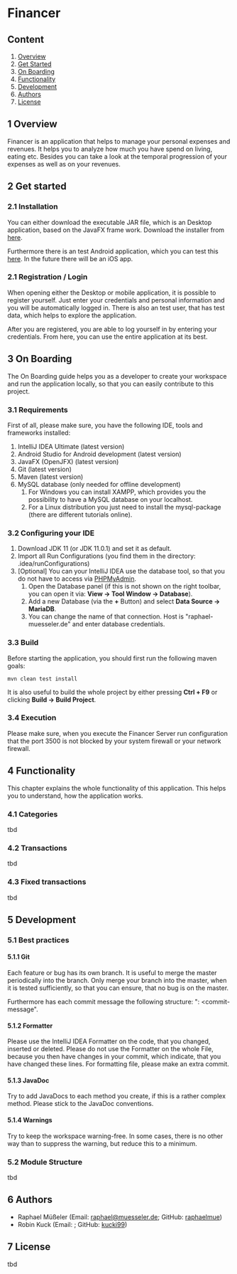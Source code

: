 # Financer

## Content

1. [Overview](#1-overview)
2. [Get Started](#2-get-started)
3. [On Boarding](#3-on-boarding)
4. [Functionality](#4-functionality)
5. [Development](#5-development)
6. [Authors](#6-authors)
7. [License](#7-license)

## 1 Overview

Financer is an application that helps to manage your personal expenses and revenues. It helps you to analyze how much you have spend on living, eating etc. Besides you can take a look at the temporal progression of your expenses as well as on your revenues. 

## 2 Get started 

### 2.1 Installation

You can either download the executable JAR file, which is an Desktop application, based on the JavaFX frame work. Download the installer from [here](/).

Furthermore there is an test Android application, which you can test this [here](/). In the future there will be an iOS app.

### 2.1 Registration / Login

When opening either the Desktop or mobile application, it is possible to register yourself. Just enter your credentials and personal information and you will be automatically logged in. There is also an test user, that has test data, which helps to explore the application.  

After you are registered, you are able to log yourself in by entering your credentials. From here, you can use the entire application at its best. 

## 3 On Boarding

The On Boarding guide helps you as a developer to create your workspace and run the application locally, so that you can easily contribute to this project. 

### 3.1 Requirements

First of all, please make sure, you have the following IDE, tools and frameworks installed: 

1. IntelliJ IDEA Ultimate (latest version)
1. Android Studio for Android development (latest version)
1. JavaFX (OpenJFX) (latest version)
1. Git (latest version)
1. Maven (latest version)
1. MySQL database (only needed for offline development)
    1. For Windows you can install XAMPP, which provides you the possibility to have a MySQL database on your localhost.
    1. For a Linux distribution you just need to install the mysql-package (there are different tutorials online).

### 3.2 Configuring your IDE

1. Download JDK 11 (or JDK 11.0.1) and set it as default.
1. Import all Run Configurations (you find them in the directory: .idea/runConfigurations)
1. [Optional] You can your IntelliJ IDEA use the database tool, so that you do not have to access via [PHPMyAdmin](https://phpmyadmin.raphael-muesseler.de). 
    1. Open the Database panel (if this is not shown on the right toolbar, you can open it via: **View -> Tool Window -> Database**).
    2. Add a new Database (via the **+** Button) and select **Data Source -> MariaDB**.
    3. You can change the name of that connection. Host is "raphael-muesseler.de" and enter database credentials. 
    
### 3.3 Build

Before starting the application, you should first run the following maven goals:

```
mvn clean test install
```

It is also useful to build the whole project by either pressing **Ctrl + F9** or clicking **Build -> Build Project**. 

### 3.4 Execution

Please make sure, when you execute the Financer Server run configuration that the port 3500 is not blocked by your system firewall or your network firewall.  
    
## 4 Functionality

This chapter explains the whole functionality of this application. This helps you to understand, how the application works. 

### 4.1 Categories

tbd

### 4.2 Transactions

tbd

### 4.3 Fixed transactions

tbd

## 5 Development

### 5.1 Best practices

#### 5.1.1 Git

Each feature or bug has its own branch. It is useful to merge the master periodically into the branch. Only merge your branch into the master, when it is tested sufficiently, so that you can ensure, that no bug is on the master. 

Furthermore has each commit message the following structure: "<branch-name>: <commit-message".

#### 5.1.2 Formatter

Please use the IntelliJ IDEA Formatter on the code, that you changed, inserted or deleted. Please do not use the Formatter on the whole File, because you then have changes in your commit, which indicate, that you have changed these lines. For formatting file, please make an extra commit. 

#### 5.1.3 JavaDoc

Try to add JavaDocs to each method you create, if this is a rather complex method. Please stick to the JavaDoc conventions.

#### 5.1.4 Warnings

Try to keep the workspace warning-free. In some cases, there is no other way than to suppress the warning, but reduce this to a minimum. 

### 5.2 Module Structure

tbd

## 6 Authors

- Raphael Müßeler (Email: [raphael@muesseler.de](mailto:raphael@muesseler.de); GitHub: [raphaelmue](https://github.com/raphaelmue)) 
- Robin Kuck (Email: [](); GitHub: [kucki99](https://github.com/Kucki99))

## 7 License

tbd